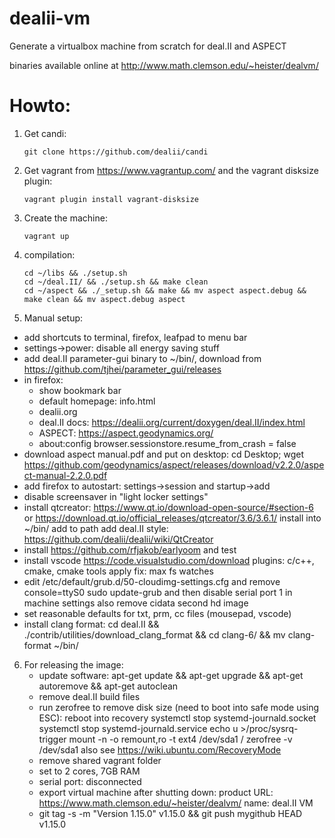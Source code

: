 # dealii-vm

Generate a virtualbox machine from scratch for deal.II and ASPECT

binaries available online at http://www.math.clemson.edu/~heister/dealvm/

# Howto:

1. Get candi:
   ```
   git clone https://github.com/dealii/candi
   ```
2. Get vagrant from https://www.vagrantup.com/ and the vagrant disksize plugin:

    ```
    vagrant plugin install vagrant-disksize
    ```
3. Create the machine:
    ```
    vagrant up
    ```
4. compilation:

    ```
    cd ~/libs && ./setup.sh
    cd ~/deal.II/ && ./setup.sh && make clean
    cd ~/aspect && ./_setup.sh && make && mv aspect aspect.debug && make clean && mv aspect.debug aspect
    ```
5. Manual setup:
  - add shortcuts to terminal, firefox, leafpad to menu bar
  - settings->power: disable all energy saving stuff
  - add deal.II parameter-gui binary to ~/bin/, download from https://github.com/tjhei/parameter_gui/releases
  - in firefox:
    - show bookmark bar
    - default homepage: info.html
    - dealii.org
    - deal.II docs: https://dealii.org/current/doxygen/deal.II/index.html
    - ASPECT: https://aspect.geodynamics.org/
    - about:config browser.sessionstore.resume_from_crash = false
  - download aspect manual.pdf and put on desktop:
    cd Desktop; wget https://github.com/geodynamics/aspect/releases/download/v2.2.0/aspect-manual-2.2.0.pdf
  - add firefox to autostart: settings->session and startup->add
  - disable screensaver in "light locker settings"
  - install qtcreator: 
       https://www.qt.io/download-open-source/#section-6
       or https://download.qt.io/official_releases/qtcreator/3.6/3.6.1/
       install into ~/bin/
       add to path
       add deal.II style: https://github.com/dealii/dealii/wiki/QtCreator
  - install https://github.com/rfjakob/earlyoom and test
  - install vscode https://code.visualstudio.com/download
    plugins: c/c++, cmake, cmake tools
    apply fix: max fs watches
  - edit /etc/default/grub.d/50-cloudimg-settings.cfg
    and remove console=ttyS0
    sudo update-grub
    and then disable serial port 1 in machine settings
    also remove cidata second hd image
  - set reasonable defaults for txt, prm, cc files  (mousepad, vscode)
  - install clang format:
    cd deal.II && ./contrib/utilities/download_clang_format && cd clang-6/ && mv clang-format ~/bin/


6. For releasing the image:
   - update software: apt-get update && apt-get upgrade && apt-get autoremove && apt-get autoclean
   - remove deal.II build files
   - run zerofree to remove disk size (need to boot into safe mode using ESC):
     reboot into recovery
     systemctl stop systemd-journald.socket
     systemctl stop systemd-journald.service
     echo u >/proc/sysrq-trigger
     mount -n -o remount,ro -t ext4 /dev/sda1 /
     zerofree -v /dev/sda1
     also see https://wiki.ubuntu.com/RecoveryMode
   - remove shared vagrant folder
   - set to 2 cores, 7GB RAM
   - serial port: disconnected
   - export virtual machine after shutting down:
     product URL: https://www.math.clemson.edu/~heister/dealvm/
     name: deal.II VM
   - git tag -s -m "Version 1.15.0" v1.15.0 && git push mygithub HEAD v1.15.0

